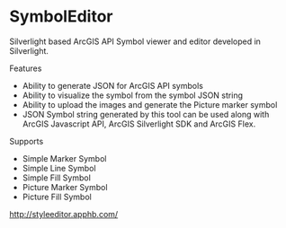 # SymbolEditor
Silverlight based ArcGIS API Symbol viewer and editor developed in Silverlight.

Features
* Ability to generate JSON for ArcGIS API symbols
* Ability to visualize the symbol from the symbol JSON string
* Ability to upload the images and generate the Picture marker symbol
* JSON Symbol string generated by this tool can be used along with ArcGIS Javascript API, ArcGIS Silverlight SDK and ArcGIS Flex.

Supports 
* Simple Marker Symbol
* Simple Line Symbol
* Simple Fill Symbol
* Picture Marker Symbol
* Picture Fill Symbol

http://styleeditor.apphb.com/
